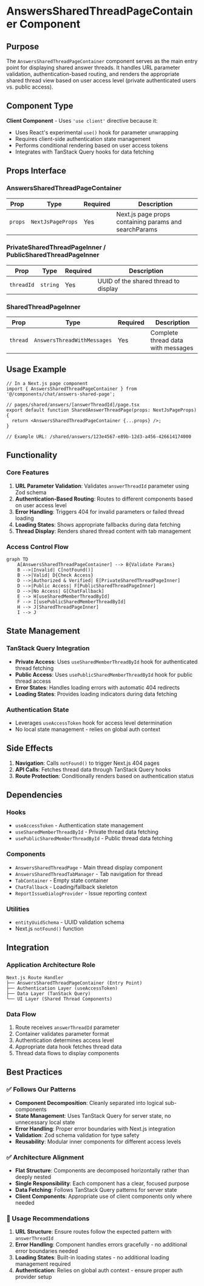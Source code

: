 # AnswersSharedThreadPageContainer Component

## Purpose

The `AnswersSharedThreadPageContainer` component serves as the main entry point for displaying shared answer threads. It handles URL parameter validation, authentication-based routing, and renders the appropriate shared thread view based on user access level (private authenticated users vs. public access).

## Component Type

**Client Component** - Uses `'use client'` directive because it:
- Uses React's experimental `use()` hook for parameter unwrapping
- Requires client-side authentication state management
- Performs conditional rendering based on user access tokens
- Integrates with TanStack Query hooks for data fetching

## Props Interface

### AnswersSharedThreadPageContainer

| Prop | Type | Required | Description |
|------|------|----------|-------------|
| `props` | `NextJsPageProps` | Yes | Next.js page props containing params and searchParams |

### PrivateSharedThreadPageInner / PublicSharedThreadPageInner

| Prop | Type | Required | Description |
|------|------|----------|-------------|
| `threadId` | `string` | Yes | UUID of the shared thread to display |

### SharedThreadPageInner

| Prop | Type | Required | Description |
|------|------|----------|-------------|
| `thread` | `AnswersThreadWithMessages` | Yes | Complete thread data with messages |

## Usage Example

```tsx
// In a Next.js page component
import { AnswersSharedThreadPageContainer } from '@/components/chat/answers-shared-page';

// pages/shared/answers/[answerThreadId]/page.tsx
export default function SharedAnswerThreadPage(props: NextJsPageProps) {
  return <AnswersSharedThreadPageContainer {...props} />;
}

// Example URL: /shared/answers/123e4567-e89b-12d3-a456-426614174000
```

## Functionality

### Core Features

1. **URL Parameter Validation**: Validates `answerThreadId` parameter using Zod schema
2. **Authentication-Based Routing**: Routes to different components based on user access level
3. **Error Handling**: Triggers 404 for invalid parameters or failed thread loading
4. **Loading States**: Shows appropriate fallbacks during data fetching
5. **Thread Display**: Renders shared thread content with tab management

### Access Control Flow

```mermaid
graph TD
    A[AnswersSharedThreadPageContainer] --> B{Validate Params}
    B -->|Invalid| C[notFound()]
    B -->|Valid| D{Check Access}
    D -->|Authorized & Verified| E[PrivateSharedThreadPageInner]
    D -->|Public Access| F[PublicSharedThreadPageInner]
    D -->|No Access| G[ChatFallback]
    E --> H[useSharedMemberThreadById]
    F --> I[usePublicSharedMemberThreadById]
    H --> J[SharedThreadPageInner]
    I --> J
```

## State Management

### TanStack Query Integration

- **Private Access**: Uses `useSharedMemberThreadById` hook for authenticated thread fetching
- **Public Access**: Uses `usePublicSharedMemberThreadById` hook for public thread access
- **Error States**: Handles loading errors with automatic 404 redirects
- **Loading States**: Provides loading indicators during data fetching

### Authentication State

- Leverages `useAccessToken` hook for access level determination
- No local state management - relies on global auth context

## Side Effects

1. **Navigation**: Calls `notFound()` to trigger Next.js 404 pages
2. **API Calls**: Fetches thread data through TanStack Query hooks
3. **Route Protection**: Conditionally renders based on authentication status

## Dependencies

### Hooks
- `useAccessToken` - Authentication state management
- `useSharedMemberThreadById` - Private thread data fetching
- `usePublicSharedMemberThreadById` - Public thread data fetching

### Components
- `AnswersSharedThreadPage` - Main thread display component
- `AnswersSharedThreadTabManager` - Tab navigation for thread
- `TabContainer` - Empty state container
- `ChatFallback` - Loading/fallback skeleton
- `ReportIssueDialogProvider` - Issue reporting context

### Utilities
- `entityUuidSchema` - UUID validation schema
- Next.js `notFound()` function

## Integration

### Application Architecture Role

```
Next.js Route Handler
├── AnswersSharedThreadPageContainer (Entry Point)
├── Authentication Layer (useAccessToken)
├── Data Layer (TanStack Query)
└── UI Layer (Shared Thread Components)
```

### Data Flow

1. Route receives `answerThreadId` parameter
2. Container validates parameter format
3. Authentication determines access level
4. Appropriate data hook fetches thread data
5. Thread data flows to display components

## Best Practices

### ✅ Follows Our Patterns

- **Component Decomposition**: Cleanly separated into logical sub-components
- **State Management**: Uses TanStack Query for server state, no unnecessary local state
- **Error Handling**: Proper error boundaries with Next.js integration
- **Validation**: Zod schema validation for type safety
- **Reusability**: Modular inner components for different access levels

### ✅ Architecture Alignment

- **Flat Structure**: Components are decomposed horizontally rather than deeply nested
- **Single Responsibility**: Each component has a clear, focused purpose
- **Data Fetching**: Follows TanStack Query patterns for server state
- **Client Components**: Appropriate use of client components only where needed

### 🔧 Usage Recommendations

1. **URL Structure**: Ensure routes follow the expected pattern with `answerThreadId`
2. **Error Handling**: Component handles errors gracefully - no additional error boundaries needed
3. **Loading States**: Built-in loading states - no additional loading management required
4. **Authentication**: Relies on global auth context - ensure proper auth provider setup